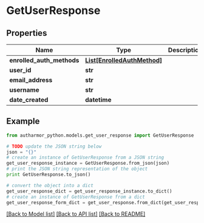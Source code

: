 # GetUserResponse


## Properties
Name | Type | Description | Notes
------------ | ------------- | ------------- | -------------
**enrolled_auth_methods** | [**List[EnrolledAuthMethod]**](EnrolledAuthMethod.md) |  | [optional] 
**user_id** | **str** |  | [optional] 
**email_address** | **str** |  | [optional] 
**username** | **str** |  | [optional] 
**date_created** | **datetime** |  | [optional] 

## Example

```python
from autharmor_python.models.get_user_response import GetUserResponse

# TODO update the JSON string below
json = "{}"
# create an instance of GetUserResponse from a JSON string
get_user_response_instance = GetUserResponse.from_json(json)
# print the JSON string representation of the object
print GetUserResponse.to_json()

# convert the object into a dict
get_user_response_dict = get_user_response_instance.to_dict()
# create an instance of GetUserResponse from a dict
get_user_response_form_dict = get_user_response.from_dict(get_user_response_dict)
```
[[Back to Model list]](../README.md#documentation-for-models) [[Back to API list]](../README.md#documentation-for-api-endpoints) [[Back to README]](../README.md)


